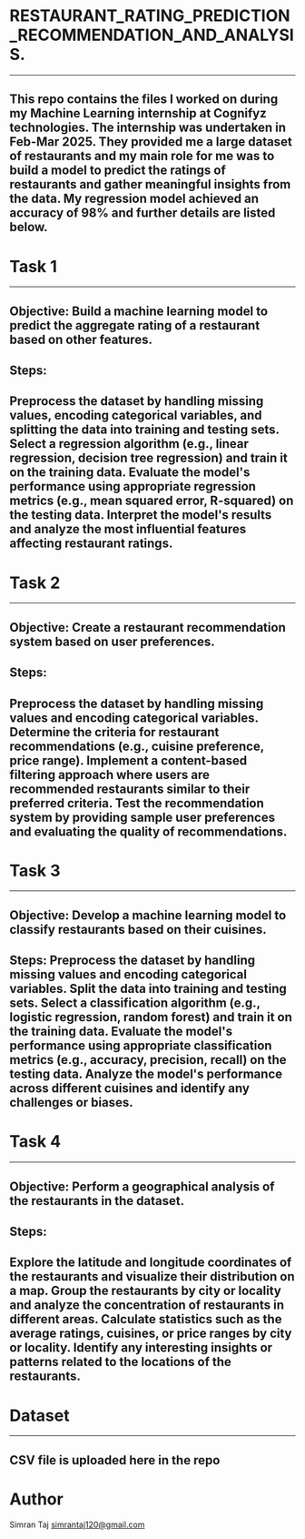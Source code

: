 # RESTAURANT_RATING_PREDICTION_RECOMMENDATION_AND_ANALYSIS.
---
This repo contains the files I worked on during my Machine Learning internship at Cognifyz technologies. The internship was undertaken in Feb-Mar 2025. They provided me a large dataset of restaurants and my main role for me was to build a model to predict the ratings of restaurants and gather meaningful insights from the data. My regression model achieved an accuracy of 98% and further details are listed below.
---
# Task 1
---
Objective: Build a machine learning model to predict the aggregate rating of a restaurant based on other features.
---
Steps:
---
Preprocess the dataset by handling missing values, encoding categorical variables, and splitting the data into training and testing sets. Select a regression algorithm (e.g., linear regression, decision tree regression) and train it on the training data. Evaluate the model's performance using appropriate regression metrics (e.g., mean squared error, R-squared) on the testing data. Interpret the model's results and analyze the most influential features affecting restaurant ratings.
---
# Task 2
---
Objective: Create a restaurant recommendation system based on user preferences.
---
Steps:
---
Preprocess the dataset by handling missing values and encoding categorical variables. Determine the criteria for restaurant recommendations (e.g., cuisine preference, price range). Implement a content-based filtering approach where users are recommended restaurants similar to their preferred criteria. Test the recommendation system by providing sample user preferences and evaluating the quality of recommendations.
---
# Task 3
---
Objective: Develop a machine learning model to classify restaurants based on their cuisines.
---
Steps:
Preprocess the dataset by handling missing values and encoding categorical variables. Split the data into training and testing sets. Select a classification algorithm (e.g., logistic regression, random forest) and train it on the training data. Evaluate the model's performance using appropriate classification metrics (e.g., accuracy, precision, recall) on the testing data. Analyze the model's performance across different cuisines and identify any challenges or biases.
---
# Task 4
---
Objective: Perform a geographical analysis of the restaurants in the dataset.
---
Steps:
---
Explore the latitude and longitude coordinates of the restaurants and visualize their distribution on a map. Group the restaurants by city or locality and analyze the concentration of restaurants in different areas. Calculate statistics such as the average ratings, cuisines, or price ranges by city or locality. Identify any interesting insights or patterns related to the locations of the restaurants.
---
# Dataset
---
CSV file is uploaded here in the repo
---
# Author

Simran Taj simrantaj120@gmail.com
